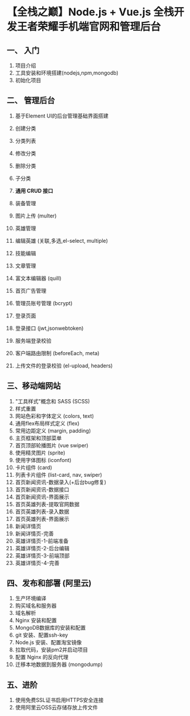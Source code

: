 # 【全栈之巅】Node.js + Vue.js 全栈开发王者荣耀手机端官网和管理后台


## 一、 入门
1. 项目介绍
1. 工具安装和环境搭建(nodejs,npm,mongodb)
1. 初始化项目

## 二、 管理后台
1. 基于Element UI的后台管理基础界面搭建

1. 创建分类
1. 分类列表
1. 修改分类
1. 删除分类
1. 子分类

1. **通用 CRUD 接口**

1. 装备管理
1. 图片上传 (multer)

1. 英雄管理
1. 编辑英雄 (关联,多选,el-select, multiple)
1. 技能编辑

1. 文章管理
1. 富文本编辑器 (quill)

1. 首页广告管理

1. 管理员账号管理 (bcrypt)
1. 登录页面
1. 登录接口 (jwt,jsonwebtoken)
1. 服务端登录校验
1. 客户端路由限制 (beforeEach, meta)
1. 上传文件的登录校验 (el-upload, headers)

## 三、移动端网站

1. "工具样式"概念和 SASS (SCSS)
1. 样式重置
1. 网站色彩和字体定义 (colors, text)
1. 通用flex布局样式定义 (flex)
1. 常用边距定义 (margin, padding)
1. 主页框架和顶部菜单
1. 首页顶部轮播图片 (vue swiper)
1. 使用精灵图片 (sprite)
1. 使用字体图标 (iconfont)
1. 卡片组件 (card)
1. 列表卡片组件 (list-card, nav, swiper)
1. 首页新闻资讯-数据录入(+后台bug修复)
1. 首页新闻资讯-数据接口
1. 首页新闻资讯-界面展示
1. 首页英雄列表-提取官网数据
1. 首页英雄列表-录入数据
1. 首页英雄列表-界面展示
1. 新闻详情页
1. 新闻详情页-完善
1. 英雄详情页-1-前端准备
1. 英雄详情页-2-后台编辑
1. 英雄详情页-3-前端顶部
1. 英雄详情页-4-完善

## 四、发布和部署 (阿里云)

1. 生产环境编译
1. 购买域名和服务器
1. 域名解析
1. Nginx 安装和配置
1. MongoDB数据库的安装和配置
1. git 安装、配置ssh-key
1. Node.js 安装、配置淘宝镜像
1. 拉取代码，安装pm2并启动项目
1. 配置 Nginx 的反向代理
1. 迁移本地数据到服务器 (mongodump)

## 五、进阶
1. 使用免费SSL证书启用HTTPS安全连接
1. 使用阿里云OSS云存储存放上传文件
